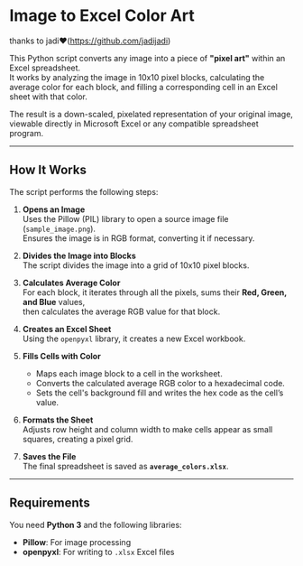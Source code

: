# Image to Excel Color Art
thanks to jadi❤️(https://github.com/jadijadi)

This Python script converts any image into a piece of **"pixel art"** within an Excel spreadsheet.  
It works by analyzing the image in 10x10 pixel blocks, calculating the average color for each block, and filling a corresponding cell in an Excel sheet with that color.

The result is a down-scaled, pixelated representation of your original image, viewable directly in Microsoft Excel or any compatible spreadsheet program.

---

## How It Works

The script performs the following steps:

1. **Opens an Image**  
   Uses the Pillow (PIL) library to open a source image file (`sample_image.png`).  
   Ensures the image is in RGB format, converting it if necessary.

2. **Divides the Image into Blocks**  
   The script divides the image into a grid of 10x10 pixel blocks.

3. **Calculates Average Color**  
   For each block, it iterates through all the pixels, sums their **Red, Green, and Blue** values,  
   then calculates the average RGB value for that block.

4. **Creates an Excel Sheet**  
   Using the `openpyxl` library, it creates a new Excel workbook.

5. **Fills Cells with Color**  
   - Maps each image block to a cell in the worksheet.  
   - Converts the calculated average RGB color to a hexadecimal code.  
   - Sets the cell's background fill and writes the hex code as the cell’s value.

6. **Formats the Sheet**  
   Adjusts row height and column width to make cells appear as small squares, creating a pixel grid.

7. **Saves the File**  
   The final spreadsheet is saved as **`average_colors.xlsx`**.

---

## Requirements

You need **Python 3** and the following libraries:

- **Pillow**: For image processing  
- **openpyxl**: For writing to `.xlsx` Excel files

